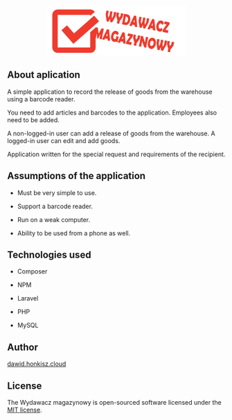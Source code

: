 <p align="center"><img src="https://raw.githubusercontent.com/dawid73/wydawacz/master/public/img/logo.png" ></p>


## About aplication

A simple application to record the release of goods from the warehouse using a barcode reader.

You need to add articles and barcodes to the application. Employees also need to be added.

A non-logged-in user can add a release of goods from the warehouse. A logged-in user can edit and add goods.  

Application written for the special request and requirements of the recipient. 

## Assumptions of the application

- Must be very simple to use.

- Support a barcode reader.

- Run on a weak computer.

- Ability to be used from a phone as well.


## Technologies used
- Composer

- NPM

- Laravel

- PHP

- MySQL


## Author

[dawid.honkisz.cloud](https://dawid.honkisz.cloud)


## License

The Wydawacz magazynowy is open-sourced software licensed under the [MIT license](https://opensource.org/licenses/MIT).
